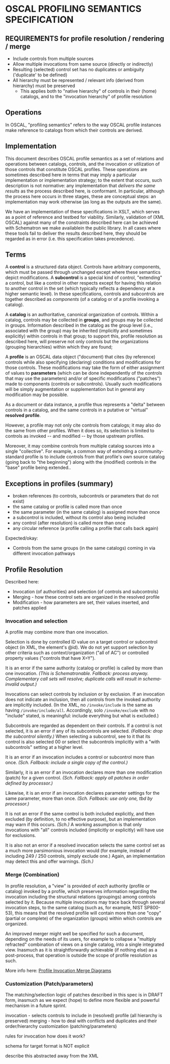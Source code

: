 # OSCAL PROFILING SEMANTICS SPECIFICATION

## REQUIREMENTS for profile resolution / rendering / merge

* Include controls from multiple sources
* Allow multiple invocations from same source (directly or indirectly)
* Resulting (selected) control set has no duplicates or ambiguity ('duplicate' to be defined)
* All hierarchy must be represented / relevant info (derived from hierarchy) must be preserved
  * This applies both to "native hierarchy" of controls in their (home) catalogs, and to the "invocation hierarchy" of profile resolution

## Operations

In OSCAL, "profiling semantics" refers to the way OSCAL profile instances make reference to catalogs from which their controls are derived.

## Implementation

This document describes OSCAL profile semantics as a set of relations and operations between catalogs, controls, and the invocation or utilization of those controls that constitute OSCAL profiles. These operations are sometimes described here in terms that may imply a particular implementation or implementation strategy; to the extent that occurs, such description is not normative: any implementation that *delivers the same results* as the process described here, is conformant. In particular, although the process here occurs in three stages, these are conceptual steps: an implementation may work otherwise (as long as the outputs are the same).

We have an implementation of these specifications in XSLT, which serves as a point of reference and testbed for viability. Similarly, validation of (XML OSCAL) against many of the constraints described here can be achieved with Schematron we make availablein the public library. In all cases where these tools fail to deliver the results described here, they should be regarded as in error (i.e. this specification takes precedence).

## Terms

A **control** is a structured data object. Controls have arbitrary components, which must be passed through unchanged except where these semantics depict modifications. A **subcontrol** is a special kind of control, "extending" a control, but like a control in other respects except for having this relation to another control in the set (which typically reflects a dependency at a higher semantic level). In these specifications, controls and subcontrols are together described as *components* (of a catalog or of a profile invoking a catalog).

A **catalog** is an authoritative, canonical organization of controls. Within a catalog, controls may be collected in **groups**, and groups may be collected in groups. Information described in the catalog as the group level (i.e., associated with the group) may be inherited (implicitly and sometimes explicitly) within controls in that group; to support this, profile resolution as described here, will preserve not only controls but the organizations (grouping hierarchies) within which they are found; 

A **profile** is an OSCAL data object ("document) that cites (by reference) controls while also specifying (declaring) conditions and modifications for those controls. These modifications may take the form of either assignment of values to **parameters** (which can be done independently of the controls that may use the parameters) and/or of specific modifications ("patches") made to components (controls or subcontrols). Usually such modifications will be simply augmentation or supplementation but in general any modification may be possible.

As a document or data instance, a profile thus represents a "delta" between controls in a catalog, and the same controls in a putative or "virtual" **resolved profile**.

However, a profile may not only cite controls from catalogs; it may also do the same from other profiles. When it does so, its selection is limited to controls as invoked -- and modified -- by those upstream profiles.

Moreover, it may combine controls from multiple catalog sources into a single "collective". For example, a common way of extending a community-standard profile is to include controls from that profile's own source catalog (going back to "the beginning") along with the (modified) controls in the "base" profile being extended..

## Exceptions in profiles (summary)

* broken references (to controls, subcontrols or parameters that do not exist)
* the same catalog or profile is called more than once
* the same parameter (in the same catalog) is assigned more than once
* a subcontrol is included, without its control also being included
* any control (after resolution) is called more than once
* any circular reference (a profile calling a profile that calls back again)


Expected/okay:

* Controls from the same groups (in the same catalogs) coming in via different invocation pathways

## Profile Resolution

Described here:

* Invocation (of authorities) and selection (of controls and subcontrols)
* Merging - how these control sets are organized in the resolved profile
* Modification - how parameters are set, their values inserted, and patches applied

### Invocation and selection

A profile may combine more than one invocation.

Selection is done by controlled ID value on a target control or subcontrol object (in XML, the element's @id). We do not yet support selection by other criteria such as context/organization ("all of AC") or controlled property values ("controls that have X=Y").

It is an error if the same authority (catalog or profile) is called by more than one invocation. *(This is Schematronable. Fallback: process anyway. Complementary call sets will resolve; duplicate calls will result in schema-invalid output.)*

Invocations can select controls by inclusion or by exclusion. If an invocation does not indicate an inclusion, then all controls from the invoked authority are implicitly included. (In the XML, no `/invoke/include` is the same as having `/invoke/include/all`. Accordingly, solo `/invoke/exclude` with no "include" stated, is meaningful: include everything but what is excluded.)

Subcontrols are regarded as dependent on their controls. If a control is not selected, it is an error if any of its subcontrols are selected. *(Fallback: drop the subcontrol silently.)* When selecting a subcontrol, see to it that its control is also selected 00 or select the subcontrols implicitly with a "with subcontrols" setting at a higher level.

It is an error if an invocation includes a control or subcontrol more than once. *(Sch. Fallback: include a single copy of the control.)*

Similarly, it is an error if an invocation declares more than one modification (patch) for a given control. *(Sch. Fallback: apply all patches in order defined by processor.)*

Likewise, it is an error if an invocation declares parameter settings for the same parameter, more than once. *(Sch. Fallback: use only one, tbd by processor.)*

It is not an error if the same control is both included explicitly, and then excluded (by definition, to no effective purpose), but an implementation may warn if this occurs. *(Sch.)* A working assumption is that only invocations with "all" controls included (implicitly or explicitly) will have use for exclusions.

It is also not an error if a resolved invocation selects the same control set as a much more parsimonious invocation would (for example, instead of including 249 / 250 controls, simply exclude one.) Again, an implementation may detect this and offer warnings. *(Sch.)*


  
### Merge (Combination)

In profile resolution, a "view" is provided of *each* authority (profile or catalog) invoked by a profile, which preserves information regarding the invocation including the structural relations (groupings) among controls selected by it. Because multiple invocations may trace back through several invocation steps, to the same catalog (such as, for example, NIST SP800-53), this means that the resolved profile will contain more than one "copy" (partial or complete) of the organization (groups) within which controls are organized.

An improved merger might well be specified for such a document, depending on the needs of its users, for example to collapse a "multiply refracted" combination of views on a single catalog, into a single integrated view. Inasmuch as it is straightforwardly achievable (if nothing else) as a post-process, that operation is outside the scope of profile resolution as such.

More info here: 
[Profile Invocation Merge Diagrams](Merge-Diagrams.html)

### Customization (Patch/parameters)



The matching/selection logic of patches described in this spec is in DRAFT form, inasmuch as we expect (hope) to define more flexible and powerful mechanism in a future sprint.


invocation - selects controls to include in (resolved) profile
             (all hierarchy is preserved)
merging    - how to deal with conflicts and duplicates and their order/hierarchy
customization (patching/parameters)

rules for invocation how does it work?

schema for target format is NOT explicit

describe this abstracted away from the XML

